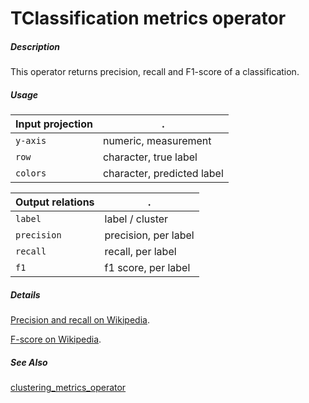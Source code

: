 # TClassification metrics operator

##### Description

This operator returns precision, recall and F1-score of a classification.

##### Usage

Input projection|.
---|---
`y-axis`        | numeric, measurement
`row`           | character, true label 
`colors`        | character, predicted label 

Output relations|.
---|---
`label`        | label / cluster
`precision`        | precision, per label
`recall`        | recall, per label
`f1`        | f1 score, per label

##### Details

[Precision and recall on Wikipedia](https://en.wikipedia.org/wiki/Precision_and_recall).

[F-score on Wikipedia](https://en.wikipedia.org/wiki/F-score).

##### See Also

[clustering_metrics_operator](https://github.com/tercen/clustering_metrics_operator)

